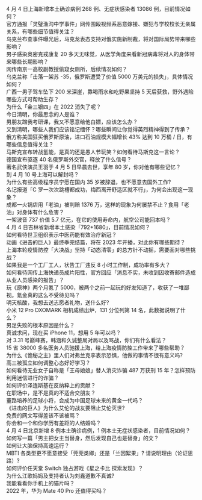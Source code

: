 4 月 4 日上海新增本土确诊病例 268 例、无症状感染者 13086 例，目前情况如何？  
官方通报「灵璧渔沟中学事件」网传围殴视频系恶意嫁接、嫌犯与学校校长无亲属关系，有哪些细节值得关注？  
乌克兰布查事件曝光后，马克龙表态支持对俄实施新制裁，将对国际局势带来哪些影响？  
男子感染奥密克戎康复 20 多天无味觉，从医学角度来看新冠病毒将对人的身体带来哪些长期影响？  
网传南京一高校副教授偷窥女厕所，后续情况如何？  
乌克兰称「击落一架苏 -35，俄罗斯遭受了价值 5000 万美元的损失」，具体情况如何？  
广西一男子驾车坠下 200 米深崖，靠喝雨水和吃野果坚持 5 天后获救，野外遇险哪些方式可帮助生存？  
为什么「金三银四」在 2022 消失了呢？  
今日清明，你最思念的人是谁？  
男朋友蹭我考研课，我又不愿意给他白嫖，应该怎么办？  
又到清明，哪些人我们应该铭记缅怀？哪些瞬间让你觉得英烈精神得到了传承？  
俄方称美国狂买俄罗斯原油，进口石油规模大幅增长 43% 达到 10 万桶 / 日，有哪些信息值得关注？  
马斯克宣布转战氢能，是真的还是愚人节玩笑？如何看待马斯克这一言论？  
德国宣布驱逐 40 名俄罗斯外交官，释放了什么信号？  
著名武侠演员王羽于 4 月 5 日早晨去世，享年 80 岁，你对他有哪些记忆？  
到 4 月 10 号上海可以解封吗？  
为什么有些高级程序员宁愿在国内 35 岁被辞退，也不愿意去国外工作?  
名记报道「C 罗一次次跳槽都成功，梅西离开舒适区就不行」，为何会出现这一现象？  
成都一火锅店用「老油」被判赔 1376 万，这样的现象为何屡禁不止？食用「老油」对身体有什么危害？  
一架波音 737 价值 5.7 亿元，在它的使用寿命内，航空公司能回本吗？  
4 月 4 日吉林省新增本土感染「792+1680」，目前情况如何？  
如何看待世卫组织表示中医药能有效治疗新冠？  
动画《进击的巨人》最终季完结篇，将在 2023 年开播，对此你有哪些期待？  
上海本轮疫情防控「大决战」坚持「动态清零」的总方针不动摇，需要面对哪些挑战？  
如果我是一个工厂工人，状告工厂违反 8 小时工作制，成功率有多大？  
如何看待网传上海快递员成片阳性，官方回应「消息不实，未收到因收寄邮件造成从业人员感染的报告」？  
玩《原神》两个月氪了 5000，被两个之前一起玩的好友知道了，收获了一堆鄙视。氪金真的这么不受待见吗？  
明天核酸，我想去送志愿者礼物，送什么好?  
小米 12 Pro DXOMARK 相机成绩出炉，131 分位列第 14 名，此数据说明了什么？  
男足失败的根本原因是什么？  
真诚求问，现在买 iPhone 11，想用 5 年可以吗？  
对 3.31 号巅峰赛，韩涵和久诚整局对局以及骂战，你们有什么看法？  
15 省 38000 多名医务人员驰援上海，给上海疫情防控工作带来了哪些帮助？  
为什么《诡秘之主》里人们对弗兰克李表示恐惧，他做的事情不很有意义吗?  
高三被孤立如何调整心态好好学习？  
如何看待无业女子自称是「王母娘娘」替人消灾诈骗 487 万获刑 15 年？怎样预防利用迷信进行的诈骗？  
如何评价泽连斯基在反纳粹上的贡献？  
在职场中，是不是真的不适合交朋友？  
董路培养的足球小将，会成为中国足球未来的黄金一代吗？  
《进击的巨人》为什么艾伦的战友要阻止艾伦灭世?  
免费的网文写得差该不该被骂？  
你会和一个和你学历有差距的人结婚吗？  
4 月 4 日北京新增 8 例本土确诊病例，1 例本土无症状感染者，目前情况如何？  
如何写一篇「男主把女主当替身，然后发现自己也是替身」的文？  
如何让大脑保持高速运行？  
MBTI 各类型更不愿意接受「莞莞类卿」还是「兰因絮果」? 请说明理由（论证思路）?  
如何评价任天堂 Switch 独占游戏《星之卡比 探索发现》？  
为什么江歌妈妈及支持者认为刘鑫道歉不真诚?  
我能看看你手机上的猫片吗？  
2022 年，华为 Mate 40 Pro 还值得买吗？  

